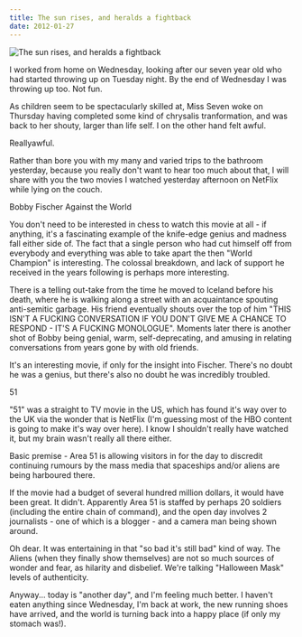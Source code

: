 ```yaml
---
title: The sun rises, and heralds a fightback
date: 2012-01-27
---
```


![The sun rises, and heralds a fightback](https://source.unsplash.com/vP3pnOoCiYE/1600x900)

I worked from home on Wednesday, looking after our seven year old who had started throwing up on Tuesday night. By the end of Wednesday I was throwing up too. Not fun.

As children seem to be spectacularly skilled at, Miss Seven woke on Thursday having completed some kind of chrysalis tranformation, and was back to her shouty, larger than life self. I on the other hand felt awful.

Reallyawful.

Rather than bore you with my many and varied trips to the bathroom yesterday, because you really don't want to hear too much about that, I will share with you the two movies I watched yesterday afternoon on NetFlix while lying on the couch.

Bobby Fischer Against the World

You don't need to be interested in chess to watch this movie at all - if anything, it's a fascinating example of the knife-edge genius and madness fall either side of. The fact that a single person who had cut himself off from everybody and everything was able to take apart the then "World Champion" is interesting. The colossal breakdown, and lack of support he received in the years following is perhaps more interesting.

There is a telling out-take from the time he moved to Iceland before his death, where he is walking along a street with an acquaintance spouting anti-semitic garbage. His friend eventually shouts over the top of him "THIS ISN'T A FUCKING CONVERSATION IF YOU DON'T GIVE ME A CHANCE TO RESPOND - IT'S A FUCKING MONOLOGUE". Moments later there is another shot of Bobby being genial, warm, self-deprecating, and amusing in relating conversations from years gone by with old friends.

It's an interesting movie, if only for the insight into Fischer. There's no doubt he was a genius, but there's also no doubt he was incredibly troubled.

51

"51" was a straight to TV movie in the US, which has found it's way over to the UK via the wonder that is NetFlix (I'm guessing most of the HBO content is going to make it's way over here). I know I shouldn't really have watched it, but my brain wasn't really all there either.

Basic premise - Area 51 is allowing visitors in for the day to discredit continuing rumours by the mass media that spaceships and/or aliens are being harboured there.

If the movie had a budget of several hundred million dollars, it would have been great. It didn't. Apparently Area 51 is staffed by perhaps 20 soldiers (including the entire chain of command), and the open day involves 2 journalists - one of which is a blogger - and a camera man being shown around.

Oh dear. It was entertaining in that "so bad it's still bad" kind of way. The Aliens (when they finally show themselves) are not so much sources of wonder and fear, as hilarity and disbelief. We're talking "Halloween Mask" levels of authenticity.

Anyway... today is "another day", and I'm feeling much better. I haven't eaten anything since Wednesday, I'm back at work, the new running shoes have arrived, and the world is turning back into a happy place (if only my stomach was!).